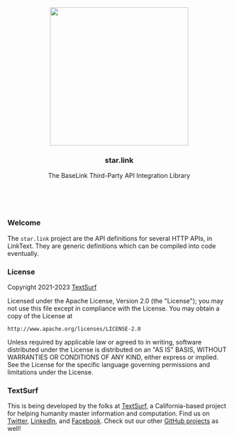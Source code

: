 <br/>
<br/>
<br/>
<br/>
<br/>
<br/>
<br/>

<p align='center'>
  <img src='https://github.com/textsurf/star.link/blob/make/view/view.svg?raw=true' height='312'>
</p>

<h3 align='center'>star.link</h3>
<p align='center'>
  The BaseLink Third-Party API Integration Library
</p>

<br/>
<br/>
<br/>

### Welcome

The `star.link` project are the API definitions for several HTTP APIs, in LinkText. They are generic definitions which can be compiled into code eventually.

### License

Copyright 2021-2023 <a href='https://tree.surf'>TextSurf</a>

Licensed under the Apache License, Version 2.0 (the "License");
you may not use this file except in compliance with the License.
You may obtain a copy of the License at

    http://www.apache.org/licenses/LICENSE-2.0

Unless required by applicable law or agreed to in writing, software
distributed under the License is distributed on an "AS IS" BASIS,
WITHOUT WARRANTIES OR CONDITIONS OF ANY KIND, either express or implied.
See the License for the specific language governing permissions and
limitations under the License.

### TextSurf

This is being developed by the folks at [TextSurf](https://text.surf), a California-based project for helping humanity master information and computation. Find us on [Twitter](https://twitter.com/textsurfcode), [LinkedIn](https://www.linkedin.com/company/textsurf), and [Facebook](https://www.facebook.com/textsurfcodecode). Check out our other [GitHub projects](https://github.com/textsurf) as well!

